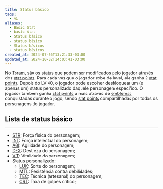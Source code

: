```yaml
---
title: Status básico
tags:
  - v1
aliases:
  - Basic Stat
  - basic Stat
  - Status básico
  - status básico
  - Status básicos
  - status básicos
created_at: 2024-07-26T13:21:33-03:00
updated_at: 2024-10-02T14:03:41-03:00
---
```


No [Toram](../../../../atomos/2024/07/26/Toram.md), são os status que podem ser modificados pelo jogador através dos [stat points](../../../../entrada/2024/07/09/Toram_stat%20points.md). Para cada vez que o jogador sobe de level, ele ganha 2 [stat points](../../../../entrada/2024/07/09/Toram_stat%20points.md). Depois do LV 40, o jogador pode escolher desbloquear um (e apenas um) status personalizado daquele personagem especifico. O jogador também ganha [stat points](../../../../entrada/2024/07/09/Toram_stat%20points.md) a mais através de [emblemas](../../../../entrada/2024/07/09/Toram_emblemas.md) conquistadas durante o jogo, sendo [stat points](../../../../entrada/2024/07/09/Toram_stat%20points.md) compartilhadas por todos os personagens do jogador.
## Lista de status básico
---
- [STR](../09/Toram_STR.md): Força física do personagem;
- [INT](../09/Toram_INT.md): Força intelectual do personagem;
- [AGI](../../../../entrada/2024/07/09/Toram_AGI.md): Agilidade do personagem; 
- [DEX](../../../../entrada/2024/07/09/Toram_DEX.md): Destreza do personagem; 
- [VIT](../../../../entrada/2024/07/09/Toram_VIT.md): Vitalidade do personagem;
- Status personalizado:
	- [LUK](../../../../entrada/2024/07/09/Toram_LUK.md): Sorte do personagem;
	- [MTL](../../../../entrada/2024/07/09/Toram_MTL.md): Resistência contra debilidades;
	- [TEC](../../../../entrada/2024/07/09/Toram_TEC.md): Técnica (artesanal) do personagem;
	- [CRT](../../../../entrada/2024/07/09/Toram_CRT.md): Taxa de golpes crítico;